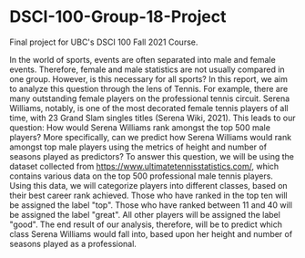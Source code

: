 # DSCI-100-Group-18-Project

Final project for UBC's DSCI 100 Fall 2021 Course.

In the world of sports, events are often separated into male and female events. Therefore, female and male statistics are not usually compared in one group. However, is this necessary for all sports? In this report, we aim to analyze this question through the lens of Tennis. For example, there are many outstanding female players on the professional tennis circuit. Serena Williams, notably, is one of the most decorated female tennis players of all time, with 23 Grand Slam singles titles (Serena Wiki, 2021). This leads to our question: How would Serena Williams rank amongst the top 500 male players? More specifically, can we predict how Serena Williams would rank amongst top male players using the metrics of height and number of seasons played as predictors? To answer this question, we will be using the dataset collected from https://www.ultimatetennisstatistics.com/, which contains various data on the top 500 professional male tennis players. Using this data, we will categorize players into different classes, based on their best career rank achieved. Those who have ranked in the top ten will be assigned the label "top". Those who have ranked between 11 and 40 will be assigned the label "great". All other players will be assigned the label "good". The end result of our analysis, therefore, will be to predict which class Serena Williams would fall into, based upon her height and number of seasons played as a professional.
